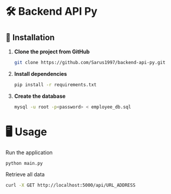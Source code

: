 # 🛠️ Backend API Py

## 🚀 Installation

1. **Clone the project from GitHub**

   ```bash
   git clone https://github.com/Sarus1997/backend-api-py.git
   ```

2. **Install dependencies**

   ```bash
   pip install -r requirements.txt
   ```

3. **Create the database**

   ```bash
   mysql -u root -p<password> < employee_db.sql
   ```

# 🖥️ Usage

Run the application

   ```bash
   python main.py
   ```

Retrieve all data

   ```bash
curl -X GET http://localhost:5000/api/URL_ADDRESS
   ```
